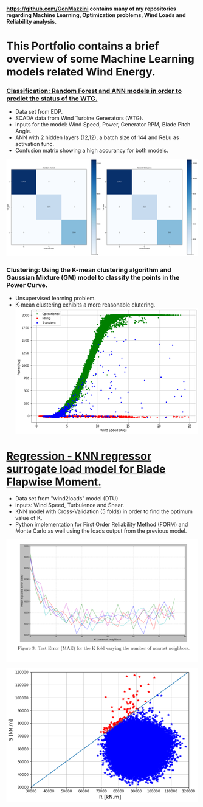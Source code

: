 #### https://github.com/GonMazzini contains many of my repositories regarding Machine Learning, Optimization problems, Wind Loads and Reliability analysis.

# This Portfolio contains a brief overview of some Machine Learning models related Wind Energy.



### [Classification: Random Forest and ANN models in order to predict the status of the WTG.](https://github.com/GonMazzini/EDP-data)
* Data set from EDP.
* SCADA data from Wind Turbine Generators (WTG).
* inputs for the model: Wind Speed, Power, Generator RPM, Blade Pitch Angle.
* ANN with 2 hidden layers (12,12), a batch size of 144 and ReLu as activation func.
* Confusion matrix showing a high accurancy for both models.

![image](images/clasification.png)


### Clustering: Using the K-mean clustering algorithm and Gaussian Mixture (GM) model to classify the points in the Power Curve.
* Unsupervised learning problem.
* K-mean clustering exhibits a more reasonable clutering.
![image](images/clustering%20gaussian.png)



# [Regression - KNN regressor surrogate load model for Blade Flapwise Moment.](https://github.com/GonMazzini/Reliability-Analysis)
* Data set from "wind2loads" model (DTU)
* inputs: Wind Speed, Turbulence and Shear.
* KNN model with Cross-Validation (5 folds) in order to find the optimum value of K.
* Python implementation for First Order Reliability Method (FORM) and Monte Carlo as well using the loads output from the previous model.


![image](images/KNN%20regressor.png)

![image](images/Reliability%20plot.png?raw=true)
